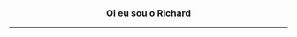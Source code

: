 
<h3 align="center">Oi eu sou o Richard </h3>

----------------------------------------------


</div>
